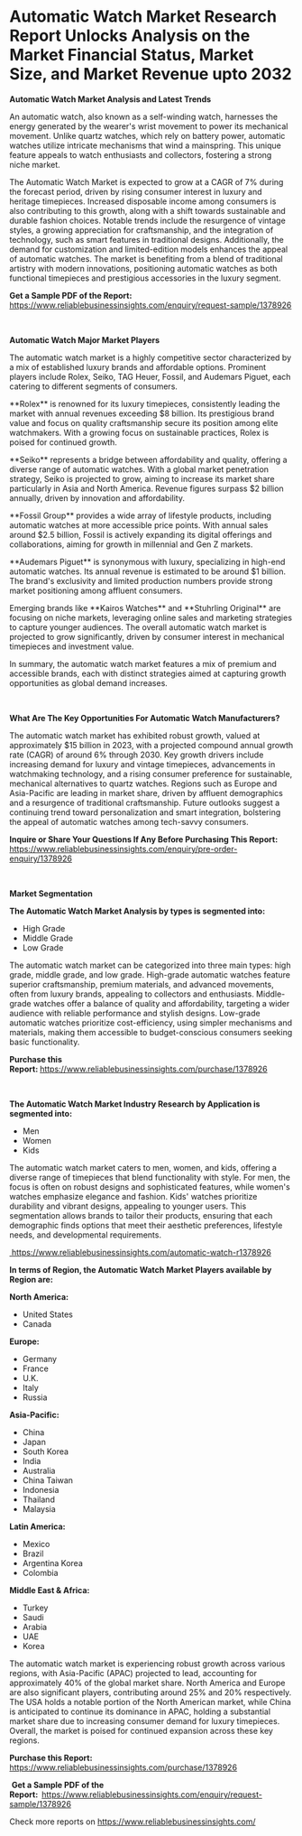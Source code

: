<p><h1>Automatic Watch Market Research Report Unlocks Analysis on the Market Financial Status, Market Size, and Market Revenue upto 2032</h1></p><p><strong>Automatic Watch Market Analysis and Latest Trends</strong></p>
<p><p>An automatic watch, also known as a self-winding watch, harnesses the energy generated by the wearer's wrist movement to power its mechanical movement. Unlike quartz watches, which rely on battery power, automatic watches utilize intricate mechanisms that wind a mainspring. This unique feature appeals to watch enthusiasts and collectors, fostering a strong niche market.</p><p>The Automatic Watch Market is expected to grow at a CAGR of 7% during the forecast period, driven by rising consumer interest in luxury and heritage timepieces. Increased disposable income among consumers is also contributing to this growth, along with a shift towards sustainable and durable fashion choices. Notable trends include the resurgence of vintage styles, a growing appreciation for craftsmanship, and the integration of technology, such as smart features in traditional designs. Additionally, the demand for customization and limited-edition models enhances the appeal of automatic watches. The market is benefiting from a blend of traditional artistry with modern innovations, positioning automatic watches as both functional timepieces and prestigious accessories in the luxury segment.</p></p>
<p><strong>Get a Sample PDF of the Report:&nbsp;</strong> <a href="https://www.reliablebusinessinsights.com/enquiry/request-sample/1378926?utm_campaign=2330&utm_medium=2&utm_source=Github&utm_content=ia&utm_term=16022025&utm_id=automatic-watch">https://www.reliablebusinessinsights.com/enquiry/request-sample/1378926</a></p>
<p>&nbsp;</p>
<p><strong>Automatic Watch Major Market Players</strong></p>
<p><p>The automatic watch market is a highly competitive sector characterized by a mix of established luxury brands and affordable options. Prominent players include Rolex, Seiko, TAG Heuer, Fossil, and Audemars Piguet, each catering to different segments of consumers.</p><p>**Rolex** is renowned for its luxury timepieces, consistently leading the market with annual revenues exceeding $8 billion. Its prestigious brand value and focus on quality craftsmanship secure its position among elite watchmakers. With a growing focus on sustainable practices, Rolex is poised for continued growth.</p><p>**Seiko** represents a bridge between affordability and quality, offering a diverse range of automatic watches. With a global market penetration strategy, Seiko is projected to grow, aiming to increase its market share particularly in Asia and North America. Revenue figures surpass $2 billion annually, driven by innovation and affordability.</p><p>**Fossil Group** provides a wide array of lifestyle products, including automatic watches at more accessible price points. With annual sales around $2.5 billion, Fossil is actively expanding its digital offerings and collaborations, aiming for growth in millennial and Gen Z markets.</p><p>**Audemars Piguet** is synonymous with luxury, specializing in high-end automatic watches. Its annual revenue is estimated to be around $1 billion. The brand's exclusivity and limited production numbers provide strong market positioning among affluent consumers.</p><p>Emerging brands like **Kairos Watches** and **Stuhrling Original** are focusing on niche markets, leveraging online sales and marketing strategies to capture younger audiences. The overall automatic watch market is projected to grow significantly, driven by consumer interest in mechanical timepieces and investment value.</p><p>In summary, the automatic watch market features a mix of premium and accessible brands, each with distinct strategies aimed at capturing growth opportunities as global demand increases.</p></p>
<p>&nbsp;</p>
<p><strong>What Are The Key Opportunities For Automatic Watch Manufacturers?</strong></p>
<p><p>The automatic watch market has exhibited robust growth, valued at approximately $15 billion in 2023, with a projected compound annual growth rate (CAGR) of around 6% through 2030. Key growth drivers include increasing demand for luxury and vintage timepieces, advancements in watchmaking technology, and a rising consumer preference for sustainable, mechanical alternatives to quartz watches. Regions such as Europe and Asia-Pacific are leading in market share, driven by affluent demographics and a resurgence of traditional craftsmanship. Future outlooks suggest a continuing trend toward personalization and smart integration, bolstering the appeal of automatic watches among tech-savvy consumers.</p></p>
<p><strong>Inquire or Share Your Questions If Any Before Purchasing This Report:</strong> <a href="https://www.reliablebusinessinsights.com/enquiry/pre-order-enquiry/1378926?utm_campaign=2330&utm_medium=2&utm_source=Github&utm_content=ia&utm_term=16022025&utm_id=automatic-watch">https://www.reliablebusinessinsights.com/enquiry/pre-order-enquiry/1378926</a></p>
<p>&nbsp;</p>
<p><strong>Market Segmentation</strong></p>
<p><strong>The Automatic Watch Market Analysis by types is segmented into:</strong></p>
<p><ul><li>High Grade</li><li>Middle Grade</li><li>Low Grade</li></ul></p>
<p><p>The automatic watch market can be categorized into three main types: high grade, middle grade, and low grade. High-grade automatic watches feature superior craftsmanship, premium materials, and advanced movements, often from luxury brands, appealing to collectors and enthusiasts. Middle-grade watches offer a balance of quality and affordability, targeting a wider audience with reliable performance and stylish designs. Low-grade automatic watches prioritize cost-efficiency, using simpler mechanisms and materials, making them accessible to budget-conscious consumers seeking basic functionality.</p></p>
<p><strong>Purchase this Report:&nbsp;</strong><a href="https://www.reliablebusinessinsights.com/purchase/1378926?utm_campaign=2330&utm_medium=2&utm_source=Github&utm_content=ia&utm_term=16022025&utm_id=automatic-watch">https://www.reliablebusinessinsights.com/purchase/1378926</a></p>
<p>&nbsp;</p>
<p><strong>The Automatic Watch Market Industry Research by Application is segmented into:</strong></p>
<p><ul><li>Men</li><li>Women</li><li>Kids</li></ul></p>
<p><p>The automatic watch market caters to men, women, and kids, offering a diverse range of timepieces that blend functionality with style. For men, the focus is often on robust designs and sophisticated features, while women's watches emphasize elegance and fashion. Kids' watches prioritize durability and vibrant designs, appealing to younger users. This segmentation allows brands to tailor their products, ensuring that each demographic finds options that meet their aesthetic preferences, lifestyle needs, and developmental requirements.</p></p>
<p><a href="https://www.reliablebusinessinsights.com/automatic-watch-r1378926?utm_campaign=2330&utm_medium=2&utm_source=Github&utm_content=ia&utm_term=16022025&utm_id=automatic-watch">&nbsp;https://www.reliablebusinessinsights.com/automatic-watch-r1378926</a></p>
<p><strong>In terms of Region, the Automatic Watch Market Players available by Region are:</strong></p>
<p>
    <p> <strong> North America: </strong>
        <ul>
            <li>United States</li>
            <li>Canada</li>
        </ul>
        </p> 
    <p> <strong> Europe: </strong>
        <ul>
            <li>Germany</li>
            <li>France</li>
            <li>U.K.</li>
            <li>Italy</li>
            <li>Russia</li>
        </ul>
        </p> 
    <p> <strong> Asia-Pacific: </strong>
        <ul>
            <li>China</li>
            <li>Japan</li>
            <li>South Korea</li>
            <li>India</li>
            <li>Australia</li>
            <li>China Taiwan</li>
            <li>Indonesia</li>
            <li>Thailand</li>
            <li>Malaysia</li>
        </ul>
        </p> 
    <p> <strong> Latin America: </strong>
        <ul>
            <li>Mexico</li>
            <li>Brazil</li>
            <li>Argentina Korea</li>
            <li>Colombia</li>
        </ul>
        </p> 
    <p> <strong> Middle East & Africa: </strong>
        <ul>
            <li>Turkey</li>
            <li>Saudi</li>
            <li>Arabia</li>
            <li>UAE</li>
            <li>Korea</li>
        </ul>
    </p>
    </p>
<p><p>The automatic watch market is experiencing robust growth across various regions, with Asia-Pacific (APAC) projected to lead, accounting for approximately 40% of the global market share. North America and Europe are also significant players, contributing around 25% and 20% respectively. The USA holds a notable portion of the North American market, while China is anticipated to continue its dominance in APAC, holding a substantial market share due to increasing consumer demand for luxury timepieces. Overall, the market is poised for continued expansion across these key regions.</p></p>
<p><strong>Purchase this Report: </strong><a href="https://www.reliablebusinessinsights.com/purchase/1378926?utm_campaign=2330&utm_medium=2&utm_source=Github&utm_content=ia&utm_term=16022025&utm_id=automatic-watch">https://www.reliablebusinessinsights.com/purchase/1378926</a></p>
<p>&nbsp;<strong>Get a Sample PDF of the Report:&nbsp;&nbsp;</strong><a href="https://www.reliablebusinessinsights.com/enquiry/request-sample/1378926?utm_campaign=2330&utm_medium=2&utm_source=Github&utm_content=ia&utm_term=16022025&utm_id=automatic-watch">https://www.reliablebusinessinsights.com/enquiry/request-sample/1378926</a></p>
<p><strong></strong></p>
<p>Check more reports on <a href="https://www.reliablebusinessinsights.com/?utm_campaign=2330&utm_medium=2&utm_source=Github&utm_content=ia&utm_term=16022025&utm_id=automatic-watch">https://www.reliablebusinessinsights.com/</a></p>